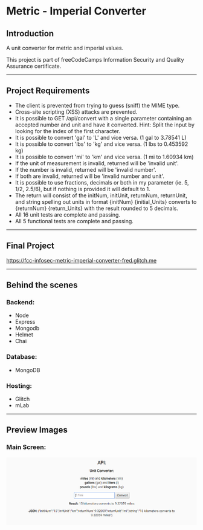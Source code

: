 # Metric - Imperial Converter

## Introduction
A unit converter for metric and imperial values.

This project is part of freeCodeCamps Information Security and Quality Assurance certificate.

***

## Project Requirements
* The client is prevented from trying to guess (sniff) the MIME type.
* Cross-site scripting (XSS) attacks are prevented.
* It is possible to GET /api/convert with a single parameter containing an accepted number and unit and have it converted.
Hint: Split the input by looking for the index of the first character.
* It is possible to convert 'gal' to 'L' and vice versa. (1 gal to 3.78541 L)
* It is possible to convert 'lbs' to 'kg' and vice versa. (1 lbs to 0.453592 kg)
* It is possible to convert 'mi' to 'km' and vice versa. (1 mi to 1.60934 km)
* If the unit of measurement is invalid, returned will be 'invalid unit'.
* If the number is invalid, returned will be 'invalid number'.
* If both are invalid, returned will be 'invalid number and unit'.
* It is possible to use fractions, decimals or both in my parameter (ie. 5, 1/2, 2.5/6), but if nothing is provided it will default to 1.
* The return will consist of the initNum, initUnit, returnNum, returnUnit, and string spelling out units in format {initNum} {initial_Units} converts to {returnNum} {return_Units} with the result rounded to 5 decimals.
* All 16 unit tests are complete and passing.
* All 5 functional tests are complete and passing.

***

## Final Project
https://fcc-infosec-metric-imperial-converter-fred.glitch.me

***

## Behind the scenes
### Backend:
* Node
* Express
* Mongodb
* Helmet
* Chai

### Database:
* MongoDB

### Hosting:
* Glitch
* mLab

***

## Preview Images
### Main Screen:
![Metric - Imperial Converter](readme_images/metric-imperial-converter.png)
